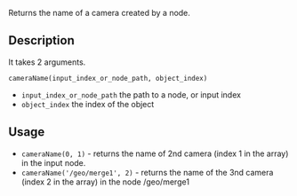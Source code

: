 Returns the name of a camera created by a node.


## Description

It takes 2 arguments.

`cameraName(input_index_or_node_path, object_index)`

- `input_index_or_node_path` the path to a node, or input index
- `object_index` the index of the object

## Usage

- `cameraName(0, 1)` - returns the name of 2nd camera (index 1 in the array) in the input node.
- `cameraName('/geo/merge1', 2)` - returns the name of the 3nd camera (index 2 in the array) in the node /geo/merge1

